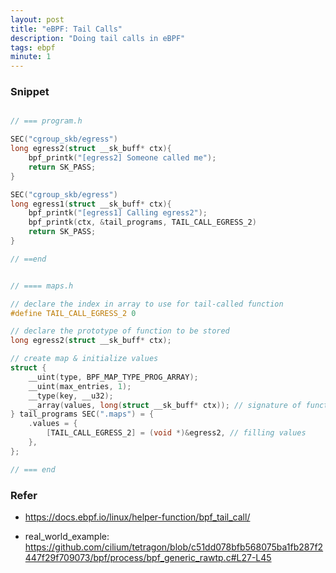 ```yaml
---
layout: post
title: "eBPF: Tail Calls"
description: "Doing tail calls in eBPF"
tags: ebpf
minute: 1
---
```


### Snippet

```c

// === program.h

SEC("cgroup_skb/egress")
long egress2(struct __sk_buff* ctx){
    bpf_printk("[egress2] Someone called me");
    return SK_PASS;
}

SEC("cgroup_skb/egress")
long egress1(struct __sk_buff* ctx){
    bpf_printk("[egress1] Calling egress2");
    bpf_printk(ctx, &tail_programs, TAIL_CALL_EGRESS_2)
    return SK_PASS;
}

// ==end


// ==== maps.h

// declare the index in array to use for tail-called function
#define TAIL_CALL_EGRESS_2 0 

// declare the prototype of function to be stored
long egress2(struct __sk_buff* ctx);

// create map & initialize values
struct {
	__uint(type, BPF_MAP_TYPE_PROG_ARRAY);
	__uint(max_entries, 1);
	__type(key, __u32);
	__array(values, long(struct __sk_buff* ctx)); // signature of function
} tail_programs SEC(".maps") = {
	.values = {
		[TAIL_CALL_EGRESS_2] = (void *)&egress2, // filling values
	},
};

// === end


```


### Refer
- https://docs.ebpf.io/linux/helper-function/bpf_tail_call/

- real_world_example: https://github.com/cilium/tetragon/blob/c51dd078bfb568075ba1fb287f2447f29f709073/bpf/process/bpf_generic_rawtp.c#L27-L45
